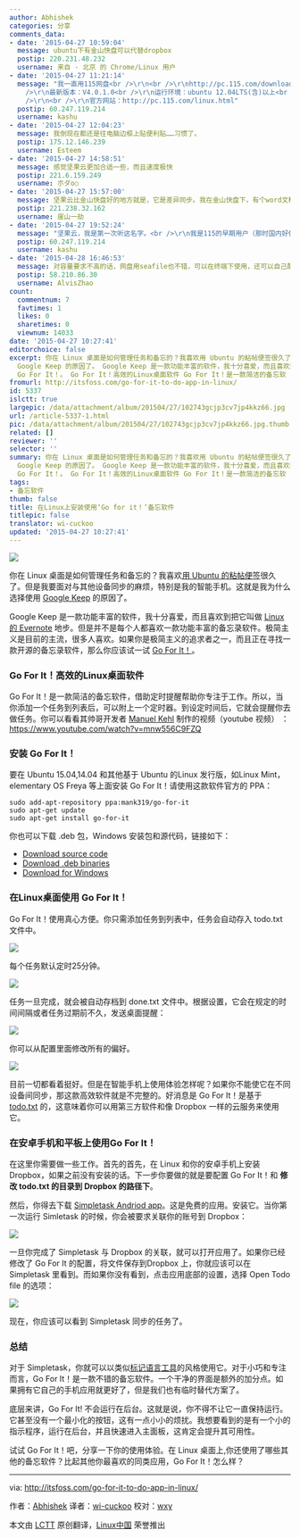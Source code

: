 ```yaml
---
author: Abhishek
categories: 分享
comments_data:
- date: '2015-04-27 10:59:04'
  message: ubuntu下有金山快盘可以代替dropbox
  postip: 220.231.48.232
  username: 来自 - 北京 的 Chrome/Linux 用户
- date: '2015-04-27 11:21:14'
  message: "我一直用115网盘<br />\r\n<br />\r\nhttp://pc.115.com/download/linux/115yun_linux_v4.0.1.deb<br
    />\r\n最新版本：V4.0.1.0<br />\r\n运行环境：ubuntu 12.04LTS(含)以上<br />\r\n发布时间：2015-03-23<br
    />\r\n<br />\r\n官方网站：http://pc.115.com/linux.html"
  postip: 60.247.119.214
  username: kashu
- date: '2015-04-27 12:04:23'
  message: 我倒现在都还是往电脑边框上贴便利贴……习惯了。
  postip: 175.12.146.239
  username: Esteem
- date: '2015-04-27 14:58:51'
  message: 感觉坚果云更加合适一些，而且速度极快
  postip: 221.6.159.249
  username: 朩ダo○
- date: '2015-04-27 15:57:00'
  message: 坚果云比金山快盘好的地方就是，它是差异同步。我在金山快盘下，有个word文档比较大，就修改了一个字，它给我重新上传了一遍。
  postip: 221.238.32.162
  username: 崖山一劫
- date: '2015-04-27 19:52:24'
  message: "坚果云，我是第一次听这名字。<br />\r\n我是115的早期用户（那时国内好像还没几个好用的网盘服务商吧？），我的免费帐号现在有15TB的存储空间，估计是用不完了……"
  postip: 60.247.119.214
  username: kashu
- date: '2015-04-28 16:46:53'
  message: 对容量要求不高的话，网盘用seafile也不错，可以在终端下使用，还可以自己配置数据存储服务器。
  postip: 58.210.86.30
  username: AlvisZhao
count:
  commentnum: 7
  favtimes: 1
  likes: 0
  sharetimes: 0
  viewnum: 14033
date: '2015-04-27 10:27:41'
editorchoice: false
excerpt: 你在 Linux 桌面是如何管理任务和备忘的？我喜欢用 Ubuntu 的粘帖便签很久了。但是我要面对与其他设备同步的麻烦，特别是我的智能手机。这就是我为什么选择使用
  Google Keep 的原因了。 Google Keep 是一款功能丰富的软件，我十分喜爱，而且喜欢到把它叫做 Linux 的 Evernote 地步。但是并不是每个人都喜欢一款功能丰富的备忘录软件。极简主义是目前的主流，很多人喜欢。如果你是极简主义的追求者之一，而且正在寻找一款开源的备忘录软件，那么你应该试一试
  Go For It！。 Go For It！高效的Linux桌面软件 Go For It！是一款简洁的备忘软
fromurl: http://itsfoss.com/go-for-it-to-do-app-in-linux/
id: 5337
islctt: true
largepic: /data/attachment/album/201504/27/102743gcjp3cv7jp4kkz66.jpg
url: /article-5337-1.html
pic: /data/attachment/album/201504/27/102743gcjp3cv7jp4kkz66.jpg.thumb.jpg
related: []
reviewer: ''
selector: ''
summary: 你在 Linux 桌面是如何管理任务和备忘的？我喜欢用 Ubuntu 的粘帖便签很久了。但是我要面对与其他设备同步的麻烦，特别是我的智能手机。这就是我为什么选择使用
  Google Keep 的原因了。 Google Keep 是一款功能丰富的软件，我十分喜爱，而且喜欢到把它叫做 Linux 的 Evernote 地步。但是并不是每个人都喜欢一款功能丰富的备忘录软件。极简主义是目前的主流，很多人喜欢。如果你是极简主义的追求者之一，而且正在寻找一款开源的备忘录软件，那么你应该试一试
  Go For It！。 Go For It！高效的Linux桌面软件 Go For It！是一款简洁的备忘软
tags:
- 备忘软件
thumb: false
title: 在Linux上安装使用‘Go for it！’备忘软件
titlepic: false
translator: wi-cuckoo
updated: '2015-04-27 10:27:41'
---
```


![](/data/attachment/album/201504/27/102743gcjp3cv7jp4kkz66.jpg)


你在 Linux 桌面是如何管理任务和备忘的？我喜欢[用 Ubuntu 的粘帖便签](http://itsfoss.com/indicator-stickynotes-windows-like-sticky-note-app-for-ubuntu/)很久了。但是我要面对与其他设备同步的麻烦，特别是我的智能手机。这就是我为什么选择使用 [Google Keep](http://itsfoss.com/install-google-keep-ubuntu-1310/) 的原因了。


Google Keep 是一款功能丰富的软件，我十分喜爱，而且喜欢到把它叫做 [Linux 的 Evernote](http://itsfoss.com/5-evernote-alternatives-linux/) 地步。但是并不是每个人都喜欢一款功能丰富的备忘录软件。极简主义是目前的主流，很多人喜欢。如果你是极简主义的追求者之一，而且正在寻找一款开源的备忘录软件，那么你应该试一试 [Go For It！](http://manuel-kehl.de/projects/go-for-it/)。


### Go For It！高效的Linux桌面软件


Go For It！是一款简洁的备忘软件，借助定时提醒帮助你专注于工作。所以，当你添加一个任务到列表后，可以附上一个定时器。到设定时间后，它就会提醒你去做任务。你可以看看其帅哥开发者 [Manuel Kehl](http://manuel-kehl.de/about-me/) 制作的视频（youtube 视频） ： <https://www.youtube.com/watch?v=mnw556C9FZQ>


### 安装 Go For It！


要在 Ubuntu 15.04,14.04 和其他基于 Ubuntu 的Linux 发行版，如Linux Mint， elementary OS Freya 等上面安装 Go For It！请使用这款软件官方的 PPA：



```
sudo add-apt-repository ppa:mank319/go-for-it
sudo apt-get update
sudo apt-get install go-for-it

```

你也可以下载 .deb 包，Windows 安装包和源代码，链接如下：


* [Download source code](https://github.com/mank319/Go-For-It)
* [Download .deb binaries](https://launchpad.net/%7Emank319/+archive/ubuntu/go-for-it)
* [Download for Windows](http://manuel-kehl.de/projects/go-for-it/download-windows-version/)


### 在Linux桌面使用 Go For It！


Go For It！使用真心方便。你只需添加任务到列表中，任务会自动存入 todo.txt 文件中。


![](/data/attachment/album/201504/27/102743ri677zvt6t9yzii4.png)


每个任务默认定时25分钟。


![](/data/attachment/album/201504/27/102744wqoy5gi5ne9823zo.png)


任务一旦完成，就会被自动存档到 done.txt 文件中。根据设置，它会在规定的时间间隔或者任务过期前不久，发送桌面提醒：


![](/data/attachment/album/201504/27/102744sk8ffbuzk4jb8rk5.png)


你可以从配置里面修改所有的偏好。


![](/data/attachment/album/201504/27/102744d22njbxmu0tff0j7.png)


目前一切都看着挺好。但是在智能手机上使用体验怎样呢？如果你不能使它在不同设备间同步，那这款高效软件就是不完整的。好消息是 Go For It！是基于 [todo.txt](http://todotxt.com/) 的，这意味着你可以用第三方软件和像 Dropbox 一样的云服务来使用它。


### 在安卓手机和平板上使用Go For It！


在这里你需要做一些工作。首先的首先，在 Linux 和你的安卓手机上安装 Dropbox，如果之前没有安装的话。下一步你要做的就是要配置 Go For It！和 **修改 todo.txt 的目录到 Dropbox 的路径下**。


然后，你得去下载 [Simpletask Andriod app](https://play.google.com/store/apps/details?id=nl.mpcjanssen.todotxtholo&hl=en)。这是免费的应用。安装它。当你第一次运行 Simletask 的时候，你会被要求关联你的账号到 Dropbox：


![](/data/attachment/album/201504/27/102745s2omwtiwb82bzbo4.jpg)


一旦你完成了 Simpletask 与 Dropbox 的关联，就可以打开应用了。如果你已经修改了 Go For It 的配置，将文件保存到Dropbox 上，你就应该可以在 Simpletask 里看到。而如果你没有看到，点击应用底部的设置，选择 Open Todo file 的选项：


![](/data/attachment/album/201504/27/102745z5xexnffhwwsu2ah.jpg)


现在，你应该可以看到 Simpletask 同步的任务了。


### 总结


对于 Simpletask，你就可以以类似[标记语言工具](http://itsfoss.com/install-latex-ubuntu-1404/)的风格使用它。对于小巧和专注而言，Go For It！是一款不错的备忘软件。一个干净的界面是额外的加分点。如果拥有它自己的手机应用就更好了，但是我们也有临时替代方案了。


底层来讲，Go For It! 不会运行在后台。这就是说，你不得不让它一直保持运行。它甚至没有一个最小化的按钮，这有一点小小的烦扰。我想要看到的是有一个小的指示程序，运行在后台，并且快速进入主面板，这肯定会提升其可用性。


试试 Go For It！吧，分享一下你的使用体验。在 Linux 桌面上,你还使用了哪些其他的备忘软件？比起其他你最喜欢的同类应用，Go For It！怎么样？




---


via: <http://itsfoss.com/go-for-it-to-do-app-in-linux/>


作者：[Abhishek](http://itsfoss.com/author/abhishek/) 译者：[wi-cuckoo](https://github.com/wi-cuckoo) 校对：[wxy](https://github.com/wxy)


本文由 [LCTT](https://github.com/LCTT/TranslateProject) 原创翻译，[Linux中国](http://linux.cn/) 荣誉推出